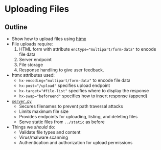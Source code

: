 # Uploading Files

<p id="terms"></p>

## Outline

-   Show how to upload files using [htmx][htmx]
-   File uploads require:
    1. HTML form with attribute `enctype="multipart/form-data"` to encode file data
    2. Server endpoint
    3. File storage
    4. Response handling to give user feedback.
-   htmx attributes used:
    -   `hx-encoding="multipart/form-data"` to encode file data
    -   `hx-post="/upload"` specifies upload endpoint
    -   `hx-target="#file-list"` specifies where to display the response
    -   `hx-swap="beforeend"` specifies how to insert response (append)
-   [`server.py`](./server.py`)
    -   Secures filenames to prevent path traversal attacks
    -   Limits maximum file size
    -   Provides endpoints for uploading, listing, and deleting files
    -   Serve static files from `../static` as before
-   Things we *should* do:
    -   Validate file types and content
    -   Virus/malware scanning
    -   Authentication and authorization for upload permissions

[htmx]: https://htmx.org/
